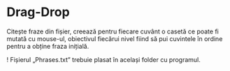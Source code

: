 # Drag-Drop
Citește fraze din fișier, creează pentru fiecare cuvânt o casetă ce poate fi mutată cu mouse-ul,
obiectivul fiecărui nivel fiind să pui cuvintele în ordine pentru a obține fraza inițială.

! Fișierul „Phrases.txt” trebuie plasat în același folder cu programul.
